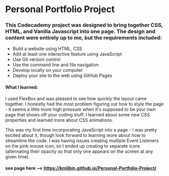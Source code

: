 # Personal Portfolio Project

### This Codecademy project was designed to bring together CSS,  HTML, and Vanilla Javascript into one page. The design and content were entirely up to me, but the requirements included:


- Build a website using HTML, CSS
- Add at least one interactive feature using JavaScript
- Use Git version control
- Use the command line and file navigation
- Develop locally on your computer
- Deploy your site to the web using GitHub Pages


#### What I learned:

I used FlexBox and was pleased to see how quickly the layout came together. I honestly had the most problem figuring out how to style the page - it seems a little more high pressure when it's supposed to be your own page that shows off your coding stuff. I learned about some new CSS properties and learned more about CSS animations. 

This was my first time incorporating JavaScript into a page - I was pretty excited about it, though look forward to learning more about how to streamline the code. I was having issues creating multiple Event Listeners on the pink mouse icon, so I ended up creating to separate icons (alternating their opacity so that only one appears on the screen at any given time).



#### see page here --> https://kmlibin.github.io/Personal-Portfolio-Project/
